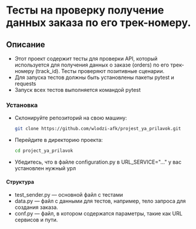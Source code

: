 ﻿# Тесты на проверку получение данных заказа по его трек-номеру.
## Описание
- Этот проект содержит тесты для проверки API, который используется для получения данных о заказе (orders) по его трек-номеру (track_id). Тесты проверяют позитивные сценарии.
- Для запуска тестов должны быть установлены пакеты pytest и requests
- Запуск всех тестов выполняется командой pytest
### Установка
- Склонируйте репозиторий на свою машину:

    ```bash
    git clone https://github.com/wlodzi-afk/projest_ya_prilavok.git
    ```

- Перейдите в директорию проекта:

    ```bash
    cd project_ya_prilavok
    ```

- Убедитесь, что в файле configuration.py в URL_SERVICE="..." у вас установлен нужный урл
#### Структура 
- test_sender.py — основной файл с тестами
- data.py — файл с данными для тестов, например, тело запроса для создания заказа.
- conf.py — файл, в котором содержатся параметры, такие как URL сервисов и пути.